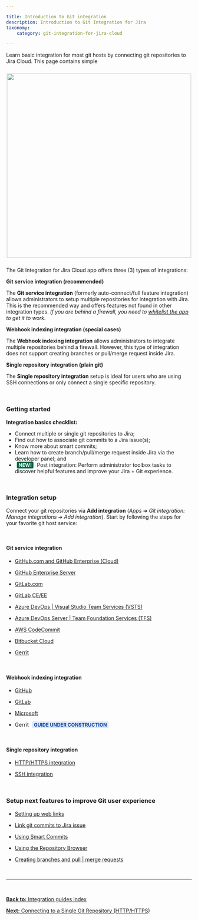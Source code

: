 ```yaml
---

title: Introduction to Git integration
description: Introduction to Git Integration for Jira
taxonomy:
    category: git-integration-for-jira-cloud

---
```


Learn basic integration for most git hosts by connecting git repositories to Jira Cloud. This page contains simple

<img src='/wp-content/uploads/gij-instant-integration-process.png' style='display:block;margin:25px auto;max-width:100%' width=500px /> 

The Git Integration for Jira Cloud app offers three (3) types of integrations:

**Git service integration (recommended)**

The **Git service integration** (formerly auto-connect/full feature integration) allows administrators to setup multiple repositories for integration with Jira. This is the recommended way and offers features not found in other integration types. _If you are behind a firewall, you need to_ [_whitelist the app_](/git-integration-for-jira-cloud/allow-list-whitelist-bigbrassband-cloud/) _to get it to work._

**Webhook indexing integration (special cases)**

The **Webhook indexing integration** allows administrators to integrate multiple repositories behind a firewall. However, this type of integration does not support creating branches or pull/merge request inside Jira.

**Single repository integration (plain git)**

The **Single repository integration** setup is ideal for users who are using SSH connections or only connect a single specific repository.

&nbsp;

### Getting started

**Integration basics checklist:**

*   Connect multiple or single git repositories to Jira;
*   Find out how to associate git commits to a Jira issue(s);
*   Know more about smart commits;
*   Learn how to create branch/pull/merge request inside Jira via the developer panel; and
*   <b style='background-color:#006745; padding:1px 5px; color:#E2FCEF; border-radius:3px; margin: 0 5px; font-size: small;'>NEW!</b> Post integration: Perform administrator toolbox tasks to discover helpful features and improve your Jira + Git experience.

&nbsp;

### Integration setup

Connect your git repositories via **Add integration** (_Apps_ ➜ _Git integration: Manage integrations_ ➜ _Add integration_). Start by following the steps for your favorite git host service:

&nbsp;

#### Git service integration

*   [GitHub.com and GitHub Enterprise (Cloud)](/git-integration-for-jira-cloud/github-com-gij-cloud)

*   [GitHub Enterprise Server](/git-integration-for-jira-cloud/github-enterprise-server-gij-cloud)

*   [GitLab.com](/git-integration-for-jira-cloud/gitlab-com-gij-cloud)

*   [GitLab CE/EE](/git-integration-for-jira-cloud/gitlab-ce-ee-gij-cloud)

*   [Azure DevOps | Visual Studio Team Services (VSTS)](/git-integration-for-jira-cloud/azure-devops-visual-studio-team-services-vsts-gij-cloud)

*   [Azure DevOps Server | Team Foundation Services (TFS)](/git-integration-for-jira-cloud/azure-devops-server-team-foundation-services-tfs-gij-cloud)

*   [AWS CodeCommit](/git-integration-for-jira-cloud/aws-codecommit-gij-cloud)

*   [Bitbucket Cloud](/git-integration-for-jira-cloud/bitbucket-cloud-gij-cloud)

*   [Gerrit](/git-integration-for-jira-cloud/Gerrit-gij-cloud)

&nbsp;

#### Webhook indexing integration

*   [GitHub](/git-integration-for-jira-cloud/github-webhook-indexing-integration-gij-cloud)

*   [GitLab](/git-integration-for-jira-cloud/gitlab-webhook-indexing-integration-gij-cloud)

*   [Microsoft](/git-integration-for-jira-cloud/github-webhook-indexing-integration-gij-cloud)

*   Gerrit <b style='background-color:#DEEAFE; padding:1px 5px; color:#0C42A3; border-radius:3px; margin: 0 5px; font-size: small;'>GUIDE UNDER CONSTRUCTION</b>

<!-- [Gerrit](/git-integration-for-jira-cloud/gerrit-webhook-indexing-integration-gij-cloud/) -->

&nbsp;

#### Single repository integration

*   [HTTP/HTTPS integration](/git-integration-for-jira-cloud/connecting-to-a-single-git-repository-http-https-gij-cloud)

*   [SSH integration](/git-integration-for-jira-cloud/connecting-ssh-git-repositories-jira-cloud-gij-cloud)

&nbsp;

### Setup next features to improve Git user experience

*   [Setting up web links](/git-integration-for-jira-cloud/setting-up-web-links-gij-cloud)

*   [Link git commits to Jira issue](/git-integration-for-jira-cloud/link-git-commits-to-jira-issue-gij-cloud)

*   [Using Smart Commits](/git-integration-for-jira-cloud/using-smart-commits-gij-cloud)

*   [Using the Repository Browser](/git-integration-for-jira-cloud/using-the-repository-browser-gij-cloud)

*   [Creating branches and pull | merge requests](/git-integration-for-jira-cloud/creating-branches-and-pull-merge-requests-gij-cloud)

&nbsp;
* * *
&nbsp;

[**Back to:** Integration guides index](/git-integration-for-jira-cloud/integration-guide-gij-cloud/)

[**Next:** Connecting to a Single Git Repository (HTTP/HTTPS)](/git-integration-for-jira-cloud/connecting-to-a-single-git-repository-http-https-gij-cloud)

